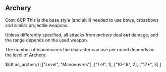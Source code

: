 ## Archery

Cost: 6CP
This is the base style (and skill) needed to use bows, crossbows and similar projectile
weapons.

Unless differently specified, all attacks from *archery* deal __cut__ damage, 
and the range depends on the used weapon.

The number of manoeuvres the character can use per round depends on the level of Archery:

$(dt ac_archery)
[["Level", "Manoeuvres"],
["1-9", 1],
["10-16", 2],
["17+", 3]
]
